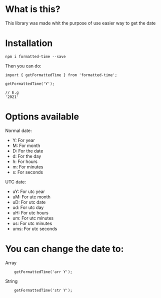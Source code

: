 # What is this?

This library was made whit the purpose of use easier way to get the date

# Installation

`npm i formatted-time --save`

Then you can do:

```
import { getFormattedTime } from 'formatted-time';

getFormattedTime('Y');

// E.g
'2021'

```

# Options available

Normal date:

- Y: For year
- M: For month
- D: For the date
- d: For the day
- h: For hours
- m: For minutes
- s: For seconds

UTC date: 

- uY: For utc year
- uM: For utc month
- uD: For utc date
- ud: For utc day
- uH: For utc hours
- um: For utc minutes
- us: For utc minutes
- ums: For utc seconds

# You can change the date to:

Array

```
    getFormattedTime('arr Y');
```

String

```
    getFormattedTime('str Y');
```